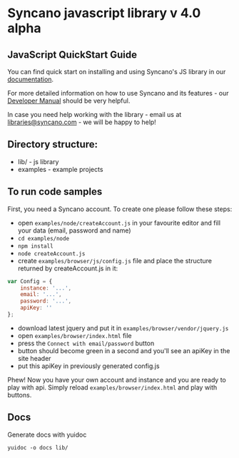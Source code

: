 # Syncano javascript library v 4.0 alpha

## JavaScript QuickStart Guide

You can find quick start on installing and using Syncano's JS library in our [documentation](http://docs.syncano.com/v1.0/docs/javascript).

For more detailed information on how to use Syncano and its features - our [Developer Manual](http://docs.syncano.com/v1.0/docs/getting-started-with-syncano) should be very helpful.

In case you need help working with the library - email us at libraries@syncano.com - we will be happy to help!

## Directory structure:

* lib/ - js library
* examples - example projects

## To run code samples

First, you need a Syncano account.
To create one please follow these steps:

* open `examples/node/createAccount.js` in your favourite editor and fill your data (email, password and name)
* `cd examples/node`
* `npm install`
* `node createAccount.js`
* create `examples/browser/js/config.js` file and place the structure returned by createAccount.js in it:

```javascript
var Config = {
	instance: '...',
	email: '...',
	password: '...',
	apiKey: ''
};
```

* download latest jquery and put it in `examples/browser/vendor/jquery.js`
* open `examples/browser/index.html` file
* press the `Connect with email/password` button
* button should become green in a second and you'll see an apiKey in the site header
* put this apiKey in previously generated config.js

Phew! Now you have your own account and instance and you are ready to play with api. Simply reload `examples/browser/index.html` and play with buttons.

## Docs

Generate docs with yuidoc

```
yuidoc -o docs lib/
```